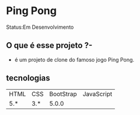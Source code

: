 <h1>Ping Pong</h1>

Status:Em Desenvolvimento

## O que é esse projeto ?-
+ é  um projeto de clone do famoso jogo Ping Pong.

## tecnologias
<table>
    <tr>
    <td>HTML</td>
    <td>CSS</td>
    <td>BootStrap</td>
    <td>JavaScript</td>
    </tr>
    <tr>
    <td>5.*</td>
    <td>3.*</td>
    <td>5.0.0</td>
    </tr>
</table>
